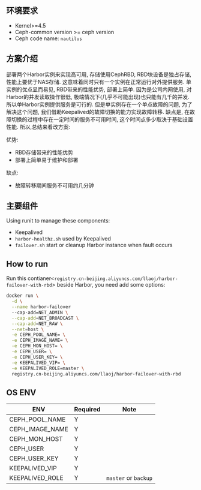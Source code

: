 ## 环境要求

- Kernel>=4.5
- Ceph-common version >= ceph version
- Ceph code name: `nautilus`

## 方案介绍

部署两个Harbor实例来实现高可用, 存储使用CephRBD, RBD块设备是独占存储, 性能上要优于NAS存储.
这意味着同时只有一个实例在正常运行对外提供服务. 单实例的优点显而易见, RBD带来的性能优势, 部署上简单. 因为是公司内网使用, 对Harbor的并发读取操作很低, 极端情况下(几乎不可能出现)也只能有几千的并发. 所以单Harbor实例提供服务是可行的.
但是单实例存在一个单点故障的问题, 为了解决这个问题, 我们借助Keepalived的故障切换的能力实现故障转移. 缺点是, 在故障切换的过程中存在一定时间的服务不可用时间, 这个时间点多少取决于基础设置性能. 所以,总结来看改方案:

优势:

- RBD存储带来的性能优势
- 部署上简单易于维护和部署

缺点:

- 故障转移期间服务不可用约几分钟

## 主要组件

Using runit to manage these components:

- Keepalived
- `harbor-healthz.sh` used by Keepalived
- `failover.sh` start or cleanup Harbor instance when fault occurs

## How to run

Run this contianer<`registry.cn-beijing.aliyuncs.com/llaoj/harbor-failover-with-rbd`> beside Harbor, you need add some options:

```sh
docker run \
  -d \
  --name harbor-failover
  --cap-add=NET_ADMIN \
  --cap-add=NET_BROADCAST \
  --cap-add=NET_RAW \
  --net=host \
  -e CEPH_POOL_NAME= \
  -e CEPH_IMAGE_NAME= \
  -e CEPH_MON_HOST= \
  -e CEPH_USER= \
  -e CEPH_USER_KEY= \
  -e KEEPALIVED_VIP= \
  -e KEEPALIVED_ROLE=master \
  registry.cn-beijing.aliyuncs.com/llaoj/harbor-failover-with-rbd
```

## OS ENV

| ENV             | Required | Note                 |
| --------------- | -------- | -------------------- |
| CEPH_POOL_NAME  | Y        |                      |
| CEPH_IMAGE_NAME | Y        |                      |
| CEPH_MON_HOST   | Y        |                      |
| CEPH_USER       | Y        |                      |
| CEPH_USER_KEY   | Y        |                      |
| KEEPALIVED_VIP  | Y        |                      |
| KEEPALIVED_ROLE | Y        | `master` or `backup` |

